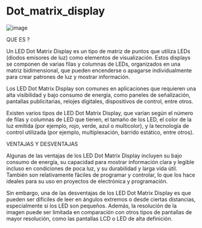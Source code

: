 # Dot_matrix_display

![image](https://user-images.githubusercontent.com/124211946/225133129-61973818-4bff-4043-9a60-4ddfb9386160.png)

QUE ES ?

Un LED Dot Matrix Display es un tipo de matriz de puntos que utiliza LEDs (diodos emisores de luz) como elementos de visualización. Estos displays se componen de varias filas y columnas de LEDs, organizados en una matriz bidimensional, que pueden encenderse o apagarse individualmente para crear patrones de luz y mostrar información.

Los LED Dot Matrix Display son comunes en aplicaciones que requieren una alta visibilidad y bajo consumo de energía, como paneles de señalización, pantallas publicitarias, relojes digitales, dispositivos de control, entre otros.

Existen varios tipos de LED Dot Matrix Display, que varían según el número de filas y columnas de LED que tienen, el tamaño de los LED, el color de la luz emitida (por ejemplo, rojo, verde, azul o multicolor), y la tecnología de control utilizada (por ejemplo, multiplexación, barrido estático, entre otros).

VENTAJAS Y DESVENTAJAS

Algunas de las ventajas de los LED Dot Matrix Display incluyen su bajo consumo de energía, su capacidad para mostrar información clara y legible incluso en condiciones de poca luz, y su durabilidad y larga vida útil. También son relativamente fáciles de programar y controlar, lo que los hace ideales para su uso en proyectos de electrónica y programación.

Sin embargo, una de las desventajas de los LED Dot Matrix Display es que pueden ser difíciles de leer en ángulos extremos o desde ciertas distancias, especialmente si los LED son pequeños. Además, la resolución de la imagen puede ser limitada en comparación con otros tipos de pantallas de mayor resolución, como las pantallas LCD o LED de alta definición.

